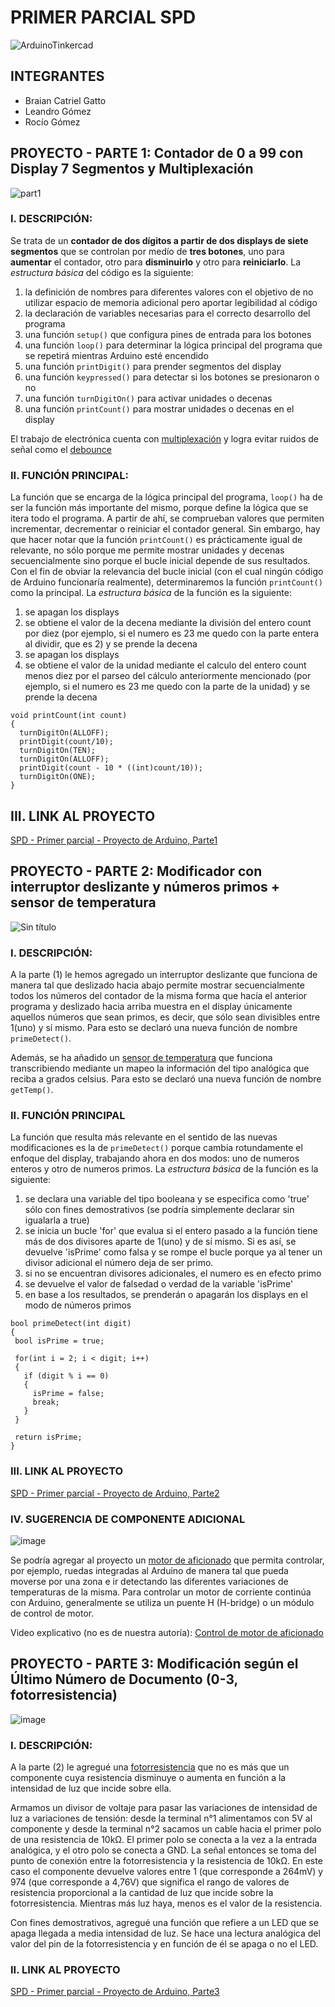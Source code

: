 # PRIMER PARCIAL SPD
![ArduinoTinkercad](https://github.com/seek-coder/SPD-Primer-Parcial/assets/130781541/7484325e-8708-4f26-8f15-d5f662a15d8a)

## INTEGRANTES
+ Braian Catriel Gatto
+ Leandro Gómez
+ Rocío Gómez

## PROYECTO - PARTE 1: Contador de 0 a 99 con Display 7 Segmentos y Multiplexación
![part1](https://github.com/seek-coder/SPD-Primer-Parcial/assets/130781541/db9afa65-e152-49b8-ad2c-3fb52d3a5ddb)

### I. DESCRIPCIÓN: 
Se trata de un **contador de dos dígitos a partir de dos displays de siete segmentos** que se controlan por medío de **tres botones**, uno para **aumentar** el contador, otro para **disminuirlo** y otro para **reiniciarlo**.
La _estructura básica_ del código es la siguiente:
  1) la definición de nombres para diferentes valores con el objetivo de no utilizar espacio de memoria adicional pero aportar legibilidad al código
  2) la declaración de variables necesarias para el correcto desarrollo del programa
  3) una función ```setup()``` que configura pines de entrada para los botones
  4) una función ```loop()``` para determinar la lógica principal del programa que se repetirá mientras Arduino esté encendido
  5) una función ```printDigit()``` para prender segmentos del display
  6) una función ```keypressed()``` para detectar si los botones se presionaron o no
  7) una función ```turnDigitOn()``` para activar unidades o decenas
  8) una función ```printCount()``` para mostrar unidades o decenas en el display

El trabajo de electrónica cuenta con [multiplexación](https://www.uazuay.edu.ec/sistemas/teleprocesos/multiplexacion) y logra evitar ruidos de señal como el [debounce](https://www.murkyrobot.com/guias/arduino/debounce)
### II. FUNCIÓN PRINCIPAL:
La función que se encarga de la lógica principal del programa, ```loop()``` ha de ser la función más importante del mismo, porque define la lógica que se itera todo el programa. A partir de ahí, se comprueban valores que permiten incrementar, decrementar o reiniciar el contador general. Sin embargo, hay que hacer notar que la función ```printCount()``` es prácticamente igual de relevante, no sólo porque me permite mostrar unidades y decenas secuencialmente sino porque el bucle inicial depende de sus resultados. Con el fin de obviar la relevancia del bucle inicial (con el cual ningún código de Arduino funcionaría realmente), determinaremos la función ```printCount()``` como la principal. 
La _estructura básica_ de la función es la siguiente:
  1) se apagan los displays
  2) se obtiene el valor de la decena mediante la división del entero count por diez (por ejemplo, si el numero es 23 me quedo con la parte entera al dividir, que es 2) y se prende la decena
  3) se apagan los displays
  4) se obtiene el valor de la unidad mediante el calculo del entero count menos diez por el parseo del cálculo anteriormente mencionado  (por ejemplo, si el numero es 23 me quedo con la parte de la unidad) y se prende la decena
```python3
void printCount(int count) 
{
  turnDigitOn(ALLOFF);
  printDigit(count/10);
  turnDigitOn(TEN);
  turnDigitOn(ALLOFF);
  printDigit(count - 10 * ((int)count/10));
  turnDigitOn(ONE);
}
```
## III. LINK AL PROYECTO
[SPD - Primer parcial - Proyecto de Arduino, Parte1](https://www.tinkercad.com/things/bEkxNiuQiZa)
##
## PROYECTO - PARTE 2: Modificador con interruptor deslizante y números primos + sensor de temperatura
![Sin título](https://github.com/seek-coder/SPD-Primer-Parcial/assets/130781541/b6f40232-5ccb-44e2-b346-1e536ab64746)

### I. DESCRIPCIÓN:
A la parte (1) le hemos agregado un interruptor deslizante que funciona de manera tal que deslizado hacia abajo permite mostrar secuencialmente todos los números del contador de la misma forma que hacía el anterior programa y deslizado hacia arriba muestra en el display únicamente aquellos números que sean primos, es decir, que sólo sean divisibles entre 1(uno) y sí mismo. Para esto se declaró una nueva función de nombre  ```primeDetect()```.

Además, se ha añadido un [sensor de temperatura](https://cursos.mcielectronics.cl/2022/08/01/como-utilizar-el-sensor-de-temperatura-tmp36-tutorial-de-arduino/) que funciona transcribiendo mediante un mapeo la información del tipo analógica que reciba a grados celsius. Para esto se declaró una nueva función de nombre  ```getTemp()```.

### II. FUNCIÓN PRINCIPAL
La función que resulta más relevante en el sentido de las nuevas modificaciones es la de  ```primeDetect()``` porque cambia rotundamente el enfoque del display, trabajando ahora en dos modos: uno de numeros enteros y otro de numeros primos.
La _estructura básica_ de la función es la siguiente:
  1) se declara una variable del tipo booleana y se especifica como 'true' sólo con fines demostrativos (se podría simplemente declarar sin igualarla a true)
  2) se inicia un bucle 'for' que evalua si el entero pasado a la función tiene más de dos divisores aparte de 1(uno) y de sí mismo. Si es así, se devuelve 'isPrime' como falsa y se rompe el bucle porque ya al tener un divisor adicional el número deja de ser primo.
  3) si no se encuentran divisores adicionales, el numero es en efecto primo
  4) se devuelve el valor de falsedad o verdad de la variable 'isPrime'
  5) en base a los resultados, se prenderán o apagarán los displays en el modo de números primos
 ```python3
bool primeDetect(int digit)
{
  bool isPrime = true;
  
  for(int i = 2; i < digit; i++)
  {
    if (digit % i == 0)
    {
      isPrime = false;
      break;
    }
  }
  
  return isPrime;
}
 ```
### III. LINK AL PROYECTO
[SPD - Primer parcial - Proyecto de Arduino, Parte2](https://www.tinkercad.com/things/cFFcPNF4vUZ)

### IV. SUGERENCIA DE COMPONENTE ADICIONAL
![image](https://github.com/seek-coder/SPD-Primer-Parcial/assets/130781541/87377c12-3684-44a5-8d99-e1ad2e115966)


Se podría agregar al proyecto un [motor de aficionado](https://techmake.com/blogs/tutoriales/empezando-con-arduino-5a-motores-dc) que permita controlar, por ejemplo, ruedas integradas al Arduino de manera tal que pueda moverse por una zona e ir detectando las diferentes variaciones de temperaturas de la misma. Para controlar un motor de corriente continúa con Arduino, generalmente se utiliza un puente H (H-bridge) o un módulo de control de motor.

Video explicativo (no es de nuestra autoría): [Control de motor de aficionado](https://youtu.be/srCOkz9Xgco)

##
## PROYECTO - PARTE 3: Modificación según el Último Número de Documento (0-3, fotorresistencia)
![image](https://github.com/seek-coder/SPD-Primer-Parcial/assets/130781541/a748d4da-e288-4423-aca2-fc705ff56156)

### I. DESCRIPCIÓN:
A la parte (2) le agregué una [fotorresistencia](https://blog.330ohms.com/2020/05/16/como-conectar-una-fotoresistencia-ldr-a-arduino/) que no es más que un componente cuya resistencia disminuye o aumenta en función a la intensidad de luz que incide sobre ella.

Armamos un divisor de voltaje para pasar las variaciones de intensidad de luz a variaciones de tensión: desde la terminal n°1 alimentamos con 5V al componente y desde la terminal n°2 sacamos un cable hacia el primer polo de una resistencia de 10kΩ. El primer polo se conecta a la vez a la entrada analógica, y el otro polo se conecta a GND. La señal entonces se toma del punto de conexión entre la fotorresistencia y la resistencia de 10kΩ. En este caso el componente devuelve valores entre 1 (que corresponde a 264mV) y 974 (que corresponde a 4,76V) que significa el rango de valores de resistencia proporcional a la cantidad de luz que incide sobre la fotorresistencia. Mientras más luz haya, menos es el valor de la resistencia.

Con fines demostrativos, agregué una función que refiere a un LED que se apaga llegada a media intensidad de luz. Se hace una lectura analógica del valor del pin de la fotorresistencia y en función de él se apaga o no el LED.

### II. LINK AL PROYECTO
[SPD - Primer parcial - Proyecto de Arduino, Parte3](https://www.tinkercad.com/things/k21l70HxwcG)
